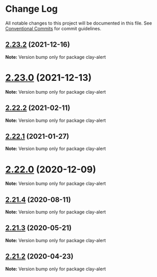 # Change Log

All notable changes to this project will be documented in this file.
See [Conventional Commits](https://conventionalcommits.org) for commit guidelines.

## [2.23.2](https://github.com/liferay/clay/tree/master/packages/clay-alert/compare/v2.23.1...v2.23.2) (2021-12-16)

**Note:** Version bump only for package clay-alert





# [2.23.0](https://github.com/liferay/clay/tree/master/packages/clay-alert/compare/v2.22.4...v2.23.0) (2021-12-13)

**Note:** Version bump only for package clay-alert





## [2.22.2](https://github.com/liferay/clay/tree/master/packages/clay-alert/compare/v2.22.1...v2.22.2) (2021-02-11)

**Note:** Version bump only for package clay-alert





## [2.22.1](https://github.com/liferay/clay/tree/master/packages/clay-alert/compare/v2.22.0...v2.22.1) (2021-01-27)

**Note:** Version bump only for package clay-alert





# [2.22.0](https://github.com/liferay/clay/tree/master/packages/clay-alert/compare/v2.21.5...v2.22.0) (2020-12-09)

**Note:** Version bump only for package clay-alert





## [2.21.4](https://github.com/liferay/clay/tree/master/packages/clay-alert/compare/v2.21.3...v2.21.4) (2020-08-11)

**Note:** Version bump only for package clay-alert





## [2.21.3](https://github.com/liferay/clay/tree/master/packages/clay-alert/compare/v2.21.2...v2.21.3) (2020-05-21)

**Note:** Version bump only for package clay-alert





## [2.21.2](https://github.com/liferay/clay/tree/master/packages/clay-alert/compare/v2.21.1...v2.21.2) (2020-04-23)

**Note:** Version bump only for package clay-alert

